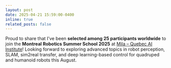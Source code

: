 ```yaml
---
layout: post
date: 2025-04-21 15:59:00-0400
inline: true
related_posts: false
---
```


Proud to share that I’ve been **selected among 25 participants worldwide** to join the **Montreal Robotics Summer School 2025** at [Mila – Quebec AI Institute](https://mila.quebec/en/)! Looking forward to exploring advanced topics in robot perception, SLAM, sim2real transfer, and deep learning-based control for quadruped and humanoid robots this August.
